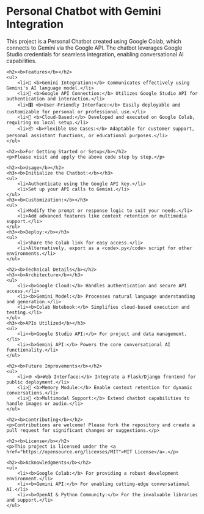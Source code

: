 <!DOCTYPE html>
<html lang="en">
<head>
    <meta charset="UTF-8">
    <meta name="viewport" content="width=device-width, initial-scale=1.0">
    <title>Personal Chatbot with Gemini Integration</title>
</head>
<body>
    <h1><b>Personal Chatbot with Gemini Integration</b></h1>
    <p>This project is a Personal Chatbot created using Google Colab, which connects to Gemini via the Google API. The chatbot leverages Google Studio credentials for seamless integration, enabling conversational AI capabilities.</p>
    
    <h2><b>Features</b></h2>
    <ul>
        <li>🌟 <b>Gemini Integration:</b> Communicates effectively using Gemini's AI language model.</li>
        <li>🔗 <b>Google API Connection:</b> Utilizes Google Studio API for authentication and interaction.</li>
        <li>🎛️ <b>User-Friendly Interface:</b> Easily deployable and customizable for personal or professional use.</li>
        <li>📡 <b>Cloud-Based:</b> Developed and executed on Google Colab, requiring no local setup.</li>
        <li>📦 <b>Flexible Use Cases:</b> Adaptable for customer support, personal assistant functions, or educational purposes.</li>
    </ul>
    
    <h2><b>For Getting Started or Setup</b></h2>
    <p>Please visit and apply the above code step by step.</p>
    
    <h2><b>Usage</b></h2>
    <h3><b>Initialize the Chatbot:</b></h3>
    <ul>
        <li>Authenticate using the Google API key.</li>
        <li>Set up your API calls to Gemini.</li>
    </ul>
    <h3><b>Customization:</b></h3>
    <ul>
        <li>Modify the prompt or response logic to suit your needs.</li>
        <li>Add advanced features like context retention or multimedia support.</li>
    </ul>
    <h3><b>Deploy:</b></h3>
    <ul>
        <li>Share the Colab link for easy access.</li>
        <li>Alternatively, export as a <code>.py</code> script for other environments.</li>
    </ul>
    
    <h2><b>Technical Details</b></h2>
    <h3><b>Architecture</b></h3>
    <ul>
        <li><b>Google Cloud:</b> Handles authentication and secure API access.</li>
        <li><b>Gemini Model:</b> Processes natural language understanding and generation.</li>
        <li><b>Colab Notebook:</b> Simplifies cloud-based execution and testing.</li>
    </ul>
    <h3><b>APIs Utilized</b></h3>
    <ul>
        <li><b>Google Studio API:</b> For project and data management.</li>
        <li><b>Gemini API:</b> Powers the core conversational AI functionality.</li>
    </ul>
    
    <h2><b>Future Improvements</b></h2>
    <ul>
        <li>🌐 <b>Web Interface:</b> Integrate a Flask/Django frontend for public deployment.</li>
        <li>🧠 <b>Memory Module:</b> Enable context retention for dynamic conversations.</li>
        <li>🤖 <b>Multimodal Support:</b> Extend chatbot capabilities to handle images or audio.</li>
    </ul>
    
    <h2><b>Contributing</b></h2>
    <p>Contributions are welcome! Please fork the repository and create a pull request for significant changes or suggestions.</p>
    
    <h2><b>License</b></h2>
    <p>This project is licensed under the <a href="https://opensource.org/licenses/MIT">MIT License</a>.</p>
    
    <h2><b>Acknowledgments</b></h2>
    <ul>
        <li><b>Google Colab:</b> For providing a robust development environment.</li>
        <li><b>Gemini API:</b> For enabling cutting-edge conversational AI.</li>
        <li><b>OpenAI & Python Community:</b> For the invaluable libraries and support.</li>
    </ul>
</body>
</html>
